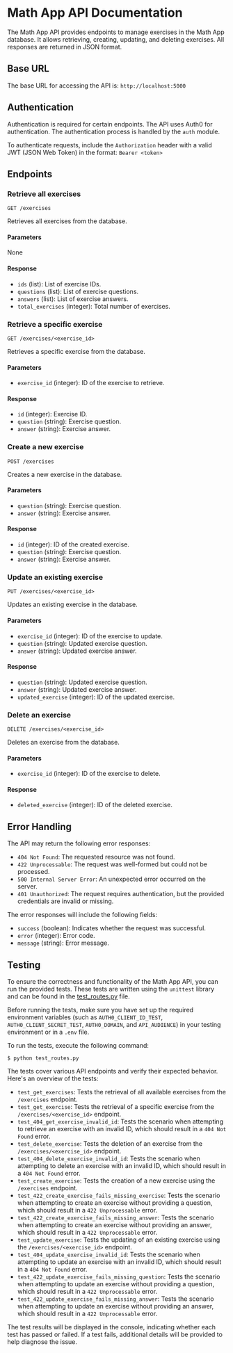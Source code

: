 # Math App API Documentation

The Math App API provides endpoints to manage exercises in the Math App database. It allows retrieving, creating, updating, and deleting exercises. All responses are returned in JSON format.

## Base URL

The base URL for accessing the API is: `http://localhost:5000`

## Authentication

Authentication is required for certain endpoints. The API uses Auth0 for authentication. The authentication process is handled by the `auth` module.

To authenticate requests, include the `Authorization` header with a valid JWT (JSON Web Token) in the format: `Bearer <token>`

## Endpoints

### Retrieve all exercises

```
GET /exercises
```

Retrieves all exercises from the database.

#### Parameters

None

#### Response

- `ids` (list): List of exercise IDs.
- `questions` (list): List of exercise questions.
- `answers` (list): List of exercise answers.
- `total_exercises` (integer): Total number of exercises.

### Retrieve a specific exercise

```
GET /exercises/<exercise_id>
```

Retrieves a specific exercise from the database.

#### Parameters

- `exercise_id` (integer): ID of the exercise to retrieve.

#### Response

- `id` (integer): Exercise ID.
- `question` (string): Exercise question.
- `answer` (string): Exercise answer.

### Create a new exercise

```
POST /exercises
```

Creates a new exercise in the database.

#### Parameters

- `question` (string): Exercise question.
- `answer` (string): Exercise answer.

#### Response

- `id` (integer): ID of the created exercise.
- `question` (string): Exercise question.
- `answer` (string): Exercise answer.

### Update an existing exercise

```
PUT /exercises/<exercise_id>
```

Updates an existing exercise in the database.

#### Parameters

- `exercise_id` (integer): ID of the exercise to update.
- `question` (string): Updated exercise question.
- `answer` (string): Updated exercise answer.

#### Response

- `question` (string): Updated exercise question.
- `answer` (string): Updated exercise answer.
- `updated_exercise` (integer): ID of the updated exercise.

### Delete an exercise

```
DELETE /exercises/<exercise_id>
```

Deletes an exercise from the database.

#### Parameters

- `exercise_id` (integer): ID of the exercise to delete.

#### Response

- `deleted_exercise` (integer): ID of the deleted exercise.

## Error Handling

The API may return the following error responses:

- `404 Not Found`: The requested resource was not found.
- `422 Unprocessable`: The request was well-formed but could not be processed.
- `500 Internal Server Error`: An unexpected error occurred on the server.
- `401 Unauthorized`: The request requires authentication, but the provided credentials are invalid or missing.

The error responses will include the following fields:

- `success` (boolean): Indicates whether the request was successful.
- `error` (integer): Error code.
- `message` (string): Error message.

## Testing

To ensure the correctness and functionality of the Math App API, you can run the provided tests. These tests are written using the `unittest` library and can be found in the [test_routes.py](./test_routes.py) file.

Before running the tests, make sure you have set up the required environment variables (such as `AUTH0_CLIENT_ID_TEST`, `AUTH0_CLIENT_SECRET_TEST`, `AUTH0_DOMAIN`, and `API_AUDIENCE`) in your testing environment or in a `.env` file.

To run the tests, execute the following command:

```
$ python test_routes.py
```

The tests cover various API endpoints and verify their expected behavior. Here's an overview of the tests:

- `test_get_exercises`: Tests the retrieval of all available exercises from the `/exercises` endpoint.
- `test_get_exercise`: Tests the retrieval of a specific exercise from the `/exercises/<exercise_id>` endpoint.
- `test_404_get_exercise_invalid_id`: Tests the scenario when attempting to retrieve an exercise with an invalid ID, which should result in a `404 Not Found` error.
- `test_delete_exercise`: Tests the deletion of an exercise from the `/exercises/<exercise_id>` endpoint.
- `test_404_delete_exercise_invalid_id`: Tests the scenario when attempting to delete an exercise with an invalid ID, which should result in a `404 Not Found` error.
- `test_create_exercise`: Tests the creation of a new exercise using the `/exercises` endpoint.
- `test_422_create_exercise_fails_missing_exercise`: Tests the scenario when attempting to create an exercise without providing a question, which should result in a `422 Unprocessable` error.
- `test_422_create_exercise_fails_missing_answer`: Tests the scenario when attempting to create an exercise without providing an answer, which should result in a `422 Unprocessable` error.
- `test_update_exercise`: Tests the updating of an existing exercise using the `/exercises/<exercise_id>` endpoint.
- `test_404_update_exercise_invalid_id`: Tests the scenario when attempting to update an exercise with an invalid ID, which should result in a `404 Not Found` error.
- `test_422_update_exercise_fails_missing_question`: Tests the scenario when attempting to update an exercise without providing a question, which should result in a `422 Unprocessable` error.
- `test_422_update_exercise_fails_missing_answer`: Tests the scenario when attempting to update an exercise without providing an answer, which should result in a `422 Unprocessable` error.

The test results will be displayed in the console, indicating whether each test has passed or failed. If a test fails, additional details will be provided to help diagnose the issue.